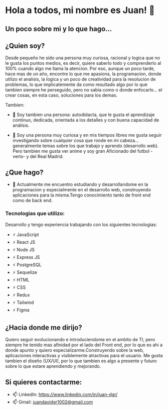 # Hola a todos, mi nombre es Juan! 👋

## Un poco sobre mi y lo que hago...
## ¿Quien soy?
Desde pequeño he sido una persona muy curiosa, racional y logica que no le gusta los puntos medios, es decir, quiere saberlo todo y comprenderlo al 100% cuando algo me llama la atencion. Por eso, aunque un poco tarde, hace mas de un año, encontre lo que me apasiona, la programacion, donde utilizo el analisis, la logica y un poco de creatividad para la resolucion de problemas, lo que implicatemente da como resultado algo por lo que tambien siempre he perseguido, pero no sabia como o donde enfocarlo... el crear cosas, en esta caso, soluciones para los demas.

Tambien:
- 🤔 Soy tambien una persona: autodidacta, que le gusta el aprendizaje continuo, dedicada, orientada a los detalles y con buena capacidad de análisis. 

- 🌱 Soy una persona muy curiosa y en mis tiempos libres me gusta seguir investigando sobre cualquier cosa que ronde en mi cabeza... generalmente temas sobre los que trabajo y aprendo (desarrollo web). Pero tambien me gusta ver anime y soy gran Aficionado del futbol -verlo- y del Real Madrid.
## ¿Que hago?
- 💬 Actualmente me encuentro estudiando y desarrollandome en la programacion y especialmente en el desarrollo web, construyendo aplicaciones para la misma.Tengo conocimiento tanto de front end como de back end. 
 
### Tecnologias que utilizo:
Desarrollo y tengo experiencia trabajando con los siguientes tecnologias:
- ⚡ JavaScript
- ⚡ React JS
- ⚡ Node JS
- ⚡ Express JS
- ⚡ PostgreSQL
- ⚡ Sequelize
- ⚡ HTML
- ⚡ CSS
- ⚡ Redux
- ⚡ Tailwind
- ⚡ Figma

## ¿Hacia donde me dirijo?

Quiero seguir evolucionando e introduciendome en el ambito de TI, pero siempre he tenido mas afinidad por el lado del Front end, por lo que es ahi a donde apunto y quiero especializarme.Construyendo sobre la web, aplicaciones interactivas y visiblemente atractivas para el usuario. Me gusta tambien el diseño (UX/UI), por lo que tambien es algo a presente y futuro sobre lo que estare aprendiendo y mejorando. 

## Si quieres contactarme:
- 📫 LinkedIn: https://www.linkedin.com/in/juan-dgr/
- 📫 Gmail: juandavidgr1002@gmail.com
<!--
**juandavid015/juandavid015** is a ✨ _special_ ✨ repository because its `README.md` (this file) appears on your GitHub profile.

Here are some ideas to get you started:

- 
- 👯 I’m looking to collaborate on ...
- 🤔 I’m looking for help with ...
- 💬 Ask me about ...
- 📫 How to reach me: ...
- 😄 Pronouns: ...
- ⚡ Fun fact: ...
-->

